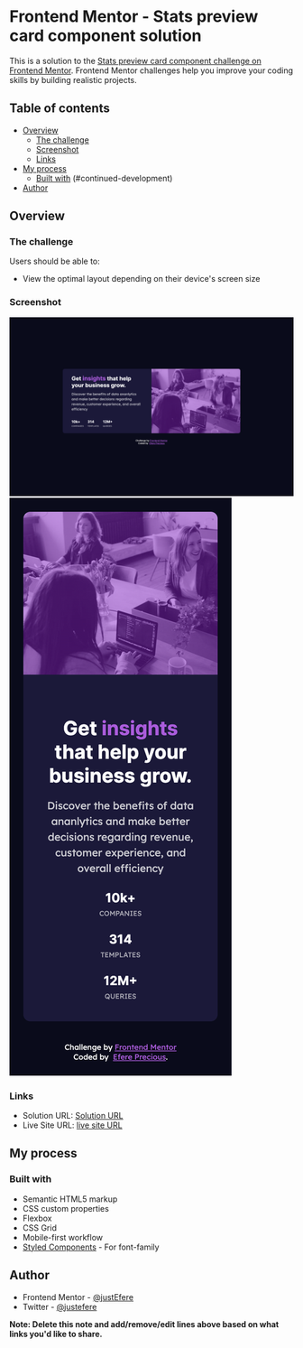 # Frontend Mentor - Stats preview card component solution

This is a solution to the [Stats preview card component challenge on Frontend Mentor](https://www.frontendmentor.io/challenges/stats-preview-card-component-8JqbgoU62). Frontend Mentor challenges help you improve your coding skills by building realistic projects. 

## Table of contents

- [Overview](#overview)
  - [The challenge](#the-challenge)
  - [Screenshot](#screenshot)
  - [Links](#links)
- [My process](#my-process)
  - [Built with](#built-with)
  (#continued-development)
- [Author](#author)


## Overview

### The challenge

Users should be able to:

- View the optimal layout depending on their device's screen size

### Screenshot

![](./stat-pre-desktop.png)
![](./mobile.png)


### Links

- Solution URL: [Solution URL](https://github.com/justEfere/frontend-mentor/tree/main/Stats-preview-card-component)
- Live Site URL: [live site URL](https://github.com/justEfere/frontend-mentor/Stats-preview-card-component)

## My process

### Built with

- Semantic HTML5 markup
- CSS custom properties
- Flexbox
- CSS Grid
- Mobile-first workflow
- [Styled Components](https://fonts.googleapis.com/css2?family=Inter:wght@400;700&family=Lexend+Deca&display=swap) - For font-family




## Author


- Frontend Mentor - [@justEfere](https://www.frontendmentor.io/profile/justEfere)
- Twitter - [@justefere](https://www.twitter.com/justefere)

**Note: Delete this note and add/remove/edit lines above based on what links you'd like to share.**
